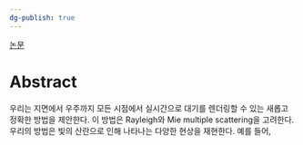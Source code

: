 ```yaml
---
dg-publish: true
---
```


[논문](https://inria.hal.science/inria-00288758/document)
# Abstract
우리는 지면에서 우주까지 모든 시점에서 실시간으로 대기를 렌더링할 수 있는 새롭고 정확한 방법을 제안한다. 이 방법은 Rayleigh와 Mie multiple scattering을 고려한다. 우리의 방법은 빛의 산란으로 인해 나타나는 다양한 현상을 재현한다. 예를 들어, 